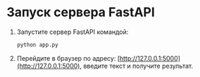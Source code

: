  

# Запуск сервера FastAPI

1. Запустите сервер FastAPI командой:

   ```bash
   python app.py
   ```

2. Перейдите в браузер по адресу: [http://127.0.0.1:5000](http://127.0.0.1:5000), введите текст и получите результат.
